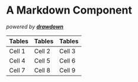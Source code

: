 # A Markdown Component

_powered by **[drawdown](https://github.com/adamvleggett/drawdown)**_

| Tables | Tables | Tables |
| ------ | ------ | ------ |
| Cell 1 | Cell 2 | Cell 3 |
| Cell 4 | Cell 5 | Cell 6 |
| Cell 7 | Cell 8 | Cell 9 |
